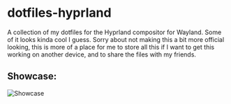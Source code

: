 # dotfiles-hyprland
A collection of my dotfiles for the Hyprland compositor for Wayland. Some of it looks kinda cool I guess.
Sorry about not making this a bit more official looking, this is more of a place for me to store all this if I want to get this working on another device, and to share the files with my friends.

## Showcase:
![Showcase](https://github.com/gogy/dotfiles-hyprland/rice-showcase.png)
